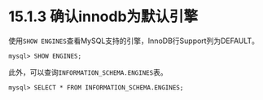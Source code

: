 # 15.1.3 确认innodb为默认引擎
使用`SHOW ENGINES`查看MySQL支持的引擎，InnoDB行Support列为DEFAULT。
```
mysql> SHOW ENGINES;
```
此外，可以查询`INFORMATION_SCHEMA.ENGINES`表。
```
mysql> SELECT * FROM INFORMATION_SCHEMA.ENGINES;
```
